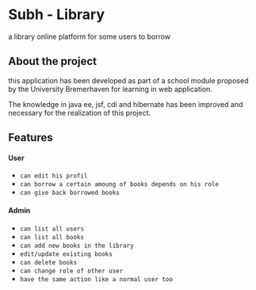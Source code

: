 # Subh - Library
a library online platform for some users to borrow 
 
## About the project
this application has been developed as part of a school module proposed by the University Bremerhaven for learning in web application.

The knowledge in java ee, jsf, cdi and hibernate has been improved and necessary for the realization of this project.


## Features

#### User
* ``can edit his profil``
* ``can borrow a certain amoung of books depends on his role``
* ``can give back borrowed books``

#### Admin
* ``can list all users``
* ``can list all books``
* ``can add new books in the library``
* ``edit/update existing books``
* ``can delete books``
* ``can change role of other user``
* ``have the same action like a normal user too``